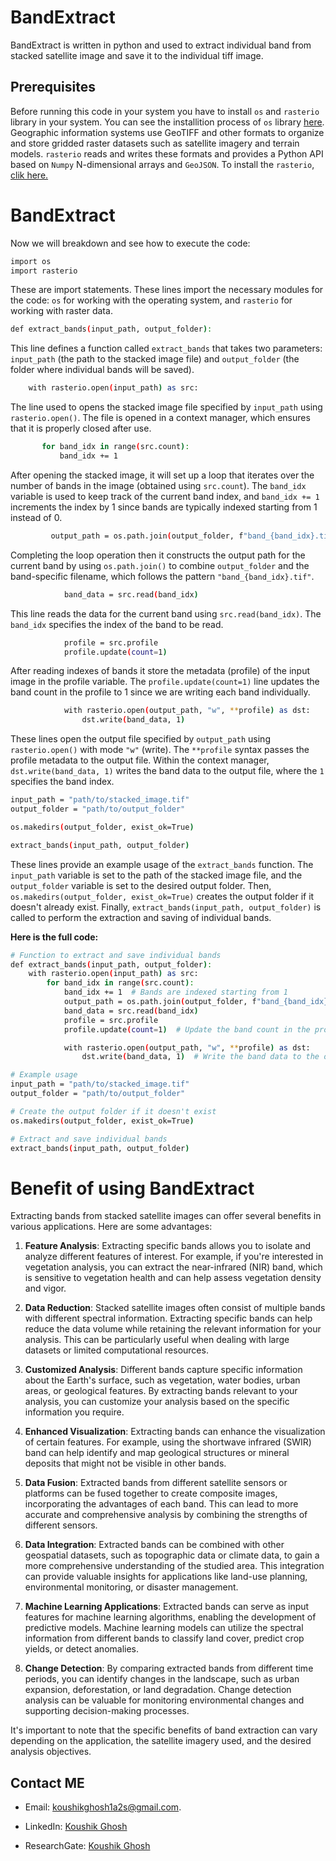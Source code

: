 # BandExtract

BandExtract is written in python and used to extract individual band from stacked satellite image and save it to the individual tiff image.

## Prerequisites

Before running this code in your system you have to install `os` and `rasterio` library in your system. You can see the installition process of  `os` library [here](https://anaconda.org/jmcmurray/os). Geographic information systems use GeoTIFF and other formats to organize and store gridded raster datasets such as satellite imagery and terrain models. `rasterio` reads and writes these formats and provides a Python API based on `Numpy` N-dimensional arrays and `GeoJSON`. To install the `rasterio`, [clik here.](https://rasterio.readthedocs.io/en/stable/installation.html)

# BandExtract
Now we will breakdown and see how to execute the code: 

```bash
import os
import rasterio
```
These are import statements. These lines import the necessary modules for the code: `os` for working with the operating system, and `rasterio` for working with raster data.
```bash
def extract_bands(input_path, output_folder):
```
This line defines a function called `extract_bands` that takes two parameters: `input_path` (the path to the stacked image file) and `output_folder` (the folder where individual bands will be saved).

```bash
    with rasterio.open(input_path) as src:
```
The line used to opens the stacked image file specified by `input_path` using `rasterio.open()`. The file is opened in a context manager, which ensures that it is properly closed after use.

 ```bash
        for band_idx in range(src.count):
            band_idx += 1 
```
After opening the stacked image, it will set up a loop that iterates over the number of bands in the image (obtained using `src.count`). The `band_idx` variable is used to keep track of the current band index, and `band_idx += 1` increments the index by 1 since bands are typically indexed starting from 1 instead of 0.

 ```bash
          output_path = os.path.join(output_folder, f"band_{band_idx}.tif")
```
Completing the loop operation then it constructs the output path for the current band by using `os.path.join()` to combine `output_folder` and the band-specific filename, which follows the pattern `"band_{band_idx}.tif"`.

```bash
            band_data = src.read(band_idx)
```
This line reads the data for the current band using `src.read(band_idx)`. The `band_idx` specifies the index of the band to be read.

```bash
            profile = src.profile
            profile.update(count=1)
```
After reading indexes of bands it store the metadata (profile) of the input image in the profile variable. The `profile.update(count=1)` line updates the band count in the profile to 1 since we are writing each band individually.

```bash
            with rasterio.open(output_path, "w", **profile) as dst:
                dst.write(band_data, 1)
```
These lines open the output file specified by `output_path` using `rasterio.open()` with mode `"w"` (write). The `**profile` syntax passes the profile metadata to the output file. Within the context manager, `dst.write(band_data, 1)` writes the band data to the output file, where the `1` specifies the band index.

```bash
input_path = "path/to/stacked_image.tif"
output_folder = "path/to/output_folder"

os.makedirs(output_folder, exist_ok=True)

extract_bands(input_path, output_folder)
```
These lines provide an example usage of the `extract_bands` function. The `input_path` variable is set to the path of the stacked image file, and the `output_folder` variable is set to the desired output folder. Then, `os.makedirs(output_folder, exist_ok=True)` creates the output folder if it doesn't already exist. Finally, `extract_bands(input_path, output_folder)` is called to perform the extraction and saving of individual bands.

**Here is the full code:**
```bash
# Function to extract and save individual bands
def extract_bands(input_path, output_folder):
    with rasterio.open(input_path) as src:
        for band_idx in range(src.count):
            band_idx += 1  # Bands are indexed starting from 1
            output_path = os.path.join(output_folder, f"band_{band_idx}.tif")
            band_data = src.read(band_idx)
            profile = src.profile
            profile.update(count=1)  # Update the band count in the profile

            with rasterio.open(output_path, "w", **profile) as dst:
                dst.write(band_data, 1)  # Write the band data to the output file

# Example usage
input_path = "path/to/stacked_image.tif"
output_folder = "path/to/output_folder"

# Create the output folder if it doesn't exist
os.makedirs(output_folder, exist_ok=True)

# Extract and save individual bands
extract_bands(input_path, output_folder)
```


# Benefit of using BandExtract

Extracting bands from stacked satellite images can offer several benefits in various applications. Here are some advantages:

1. **Feature Analysis**: Extracting specific bands allows you to isolate and analyze different features of interest. For example, if you're interested in vegetation analysis, you can extract the near-infrared (NIR) band, which is sensitive to vegetation health and can help assess vegetation density and vigor.

2. **Data Reduction**: Stacked satellite images often consist of multiple bands with different spectral information. Extracting specific bands can help reduce the data volume while retaining the relevant information for your analysis. This can be particularly useful when dealing with large datasets or limited computational resources.

3. **Customized Analysis**: Different bands capture specific information about the Earth's surface, such as vegetation, water bodies, urban areas, or geological features. By extracting bands relevant to your analysis, you can customize your analysis based on the specific information you require.

4. **Enhanced Visualization**: Extracting bands can enhance the visualization of certain features. For example, using the shortwave infrared (SWIR) band can help identify and map geological structures or mineral deposits that might not be visible in other bands.

5. **Data Fusion**: Extracted bands from different satellite sensors or platforms can be fused together to create composite images, incorporating the advantages of each band. This can lead to more accurate and comprehensive analysis by combining the strengths of different sensors.

6. **Data Integration**: Extracted bands can be combined with other geospatial datasets, such as topographic data or climate data, to gain a more comprehensive understanding of the studied area. This integration can provide valuable insights for applications like land-use planning, environmental monitoring, or disaster management.

7. **Machine Learning Applications**: Extracted bands can serve as input features for machine learning algorithms, enabling the development of predictive models. Machine learning models can utilize the spectral information from different bands to classify land cover, predict crop yields, or detect anomalies.

8. **Change Detection**: By comparing extracted bands from different time periods, you can identify changes in the landscape, such as urban expansion, deforestation, or land degradation. Change detection analysis can be valuable for monitoring environmental changes and supporting decision-making processes.

It's important to note that the specific benefits of band extraction can vary depending on the application, the satellite imagery used, and the desired analysis objectives.

## Contact ME
* Email: koushikghosh1a2s@gmail.com.

* LinkedIn: [Koushik Ghosh](https://www.linkedin.com/in/koushik-ghosh-490761192/)

* ResearchGate: [Koushik Ghosh](https://www.researchgate.net/profile/Koushik-Ghosh-23)



